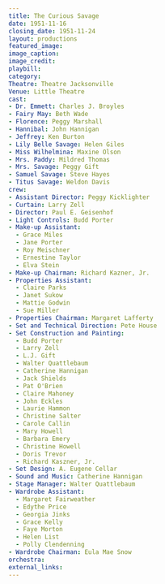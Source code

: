 ```yaml
---
title: The Curious Savage
date: 1951-11-16
closing_date: 1951-11-24
layout: productions
featured_image:
image_caption:
image_credit:
playbill:
category:
Theatre: Theatre Jacksonville
Venue: Little Theatre
cast:
- Dr. Emmett: Charles J. Broyles
- Fairy May: Beth Wade
- Florence: Peggy Marshall
- Hannibal: John Hannigan
- Jeffrey: Ken Burton
- Lily Belle Savage: Helen Giles
- Miss Wilhelmina: Maxine Olson
- Mrs. Paddy: Mildred Thomas
- Mrs. Savage: Peggy Gift
- Samuel Savage: Steve Hayes
- Titus Savage: Weldon Davis
crew:
- Assistant Director: Peggy Kicklighter
- Curtain: Larry Zell
- Director: Paul E. Geisenhof
- Light Controls: Budd Porter
- Make-up Assistant:
  - Grace Miles
  - Jane Porter
  - Roy Meischner
  - Ernestine Taylor
  - Elva Stein
- Make-up Chairman: Richard Kazner, Jr.
- Properties Assistant:
  - Claire Parks
  - Janet Sukow
  - Mattie Godwin
  - Sue Miller
- Properties Chairman: Margaret Lafferty
- Set and Technical Direction: Pete House
- Set Construction and Painting:
  - Budd Porter
  - Larry Zell
  - L.J. Gift
  - Walter Quattlebaum
  - Catherine Hannigan
  - Jack Shields
  - Pat O'Brien
  - Claire Mahoney
  - John Eckles
  - Laurie Hammon
  - Christine Salter
  - Carole Callin
  - Mary Howell
  - Barbara Emery
  - Christine Howell
  - Doris Trevor
  - Richard Kaszner, Jr.
- Set Design: A. Eugene Cellar
- Sound and Music: Catherine Hannigan
- Stage Manager: Walter Quattlebaum
- Wardrobe Assistant:
  - Margaret Fairweather
  - Edythe Price
  - Georgia Jinks
  - Grace Kelly
  - Faye Morton
  - Helen List
  - Polly Clendenning
- Wardrobe Chairman: Eula Mae Snow
orchestra:
external_links:
---
```


